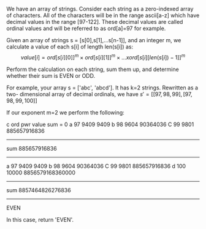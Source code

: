 
We have an array of strings. Consider each string as a zero-indexed array of characters. All of the characters will be in the range ascii[a-z] which have decimal values in the range [97-122]. These decimal values are called ordinal values and will be referred to as ord[a]=97 for example.


Given an array of strings s = [s[0],s[1],...s[n-1]], and an integer m, we calculate a value of each s[i] of length len(s[i]) as:
$$ value[i] = ord[s[i][0]]^{m} × ord[s[i][1]]^{m} × ... x ord[s[i][len(s[i])-1]]^{m} $$


Perform the calculation on each string, sum them up, and determine whether their sum is EVEN or ODD.


For example, your array s = ['abc', 'abcd']. It has k=2 strings. Rewritten as a two- dimensional array of decimal ordinals, we have $s' = [[97,98,99],[97,98,99,100]]$

If our exponent m=2 we perform the following:

c ord pwr value
sum = 0
a 97 9409 9409
b 98 9604 90364036
C 99 9801 885657916836
***
sum 885657916836
***
a 97  9409 9409
b 98  9604 90364036
C 99  9801 885657916836
d 100 10000 8856579168360000
***
sum 8857464826276836 
***
EVEN

In this case, return 'EVEN'.